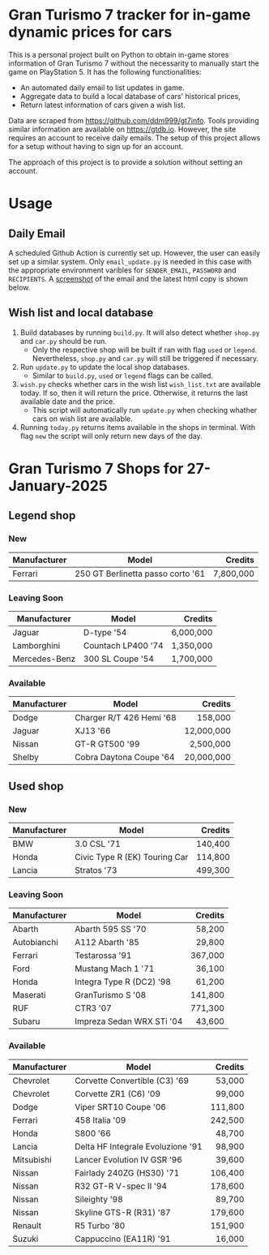 # Gran Turismo 7 tracker for in-game dynamic prices for cars

This is a personal project built on Python to obtain in-game stores information of Gran Turismo 7 without the necessarity to manually start the game on PlayStation 5. It has the following functionalities:

- An automated daily email to list updates in game.
- Aggregate data to build a local database of cars' historical prices,
- Return latest information of cars given a wish list.

Data are scraped from https://github.com/ddm999/gt7info. Tools providing similar information are available on https://gtdb.io. However, the site requires an account to receive daily emails. The setup of this project allows for a setup without having to sign up for an account.

The approach of this project is to provide a solution without setting an account.

# Usage

## Daily Email

A scheduled Github Action is currently set up. However, the user can easily set up a similar system. Only `email_update.py` is needed in this case with the appropriate environment varibles for `SENDER_EMAIL`, `PASSWORD` and `RECIPIENTS`. A [screenshot](https://raw.githubusercontent.com/marcohoucheng/Gran-Turismo-7-Price-Tracker/main/data/email_screenshot.png) of the email and the latest html copy is shown below.

## Wish list and local database

1. Build databases by running `build.py`. It will also detect whether `shop.py` and `car.py` should be run.
    - Only the respective shop will be built if ran with flag `used` or `legend`. Nevertheless, `shop.py` and `car.py` will still be triggered if necessary.
2. Run `update.py` to update the local shop databases.
    - Similar to `build.py`, `used` or `legend` flags can be called.
3. `wish.py` checks whether cars in the wish list `wish_list.txt` are available today. If so, then it will return the price. Otherwise, it returns the last available date and the price.
    - This script will automatically run `update.py` when checking whather cars on wish list are available.
4. Running `today.py` returns items available in the shops in terminal. With flag `new` the script will only return new days of the day.


# Gran Turismo 7 Shops for 27-January-2025



## Legend shop

### New
 | Manufacturer | Model | Credits |
 | --- | --- | --: |
|Ferrari|250 GT Berlinetta passo corto '61|7,800,000|

### Leaving Soon
 | Manufacturer | Model | Credits |
 | --- | --- | --: |
|Jaguar|D-type '54|6,000,000|
|Lamborghini|Countach LP400 '74|1,350,000|
|Mercedes-Benz|300 SL Coupe '54|1,700,000|

### Available
 | Manufacturer | Model | Credits |
 | --- | --- | --: |
|Dodge|Charger R/T 426 Hemi '68|158,000|
|Jaguar|XJ13 '66|12,000,000|
|Nissan|GT-R GT500 '99|2,500,000|
|Shelby|Cobra Daytona Coupe '64|20,000,000|


## Used shop

### New
 | Manufacturer | Model | Credits |
 | --- | --- | --: |
|BMW|3.0 CSL '71|140,400|
|Honda|Civic Type R (EK) Touring Car|114,800|
|Lancia|Stratos '73|499,300|

### Leaving Soon
 | Manufacturer | Model | Credits |
 | --- | --- | --: |
|Abarth|Abarth 595 SS '70|58,200|
|Autobianchi|A112 Abarth '85|29,800|
|Ferrari|Testarossa '91|367,000|
|Ford|Mustang Mach 1 '71|36,100|
|Honda|Integra Type R (DC2) '98|61,200|
|Maserati|GranTurismo S '08|141,800|
|RUF|CTR3 '07|771,300|
|Subaru|Impreza Sedan WRX STi '04|43,600|

### Available
 | Manufacturer | Model | Credits |
 | --- | --- | --: |
|Chevrolet|Corvette Convertible (C3) '69|53,000|
|Chevrolet|Corvette ZR1 (C6) '09|99,000|
|Dodge|Viper SRT10 Coupe '06|111,800|
|Ferrari|458 Italia '09|242,500|
|Honda|S800 '66|48,700|
|Lancia|Delta HF Integrale Evoluzione '91|98,900|
|Mitsubishi|Lancer Evolution IV GSR '96|39,600|
|Nissan|Fairlady 240ZG (HS30) '71|106,400|
|Nissan|R32 GT-R V-spec II '94|178,600|
|Nissan|Sileighty '98|89,700|
|Nissan|Skyline GTS-R (R31) '87|179,600|
|Renault|R5 Turbo '80|151,900|
|Suzuki|Cappuccino (EA11R) '91|16,000|
